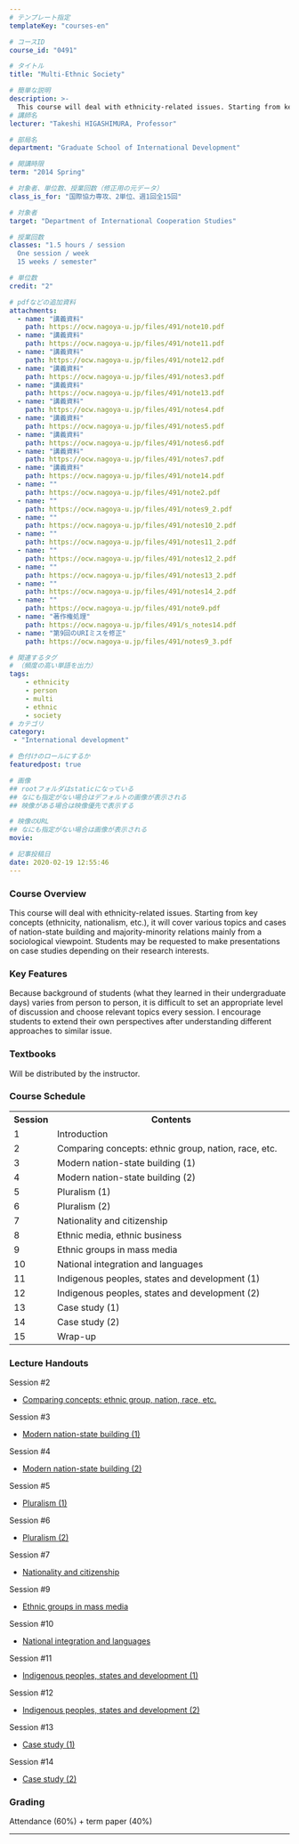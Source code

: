```yaml
---
# テンプレート指定
templateKey: "courses-en"

# コースID
course_id: "0491"

# タイトル
title: "Multi-Ethnic Society"

# 簡単な説明
description: >-
  This course will deal with ethnicity-related issues. Starting from key concepts (ethnicity, nationalism, etc.), it will cover various topics and cases of nation-state building and majority-minority ....
# 講師名
lecturer: "Takeshi HIGASHIMURA, Professor"

# 部局名
department: "Graduate School of International Development"

# 開講時限
term: "2014	Spring"

# 対象者、単位数、授業回数（修正用の元データ）
class_is_for: "国際協力専攻、2単位、週1回全15回"

# 対象者
target: "Department of International Cooperation Studies"

# 授業回数
classes: "1.5 hours / session
  One session / week
  15 weeks / semester"

# 単位数
credit: "2"

# pdfなどの追加資料
attachments:
  - name: "講義資料" 
    path: https://ocw.nagoya-u.jp/files/491/note10.pdf
  - name: "講義資料" 
    path: https://ocw.nagoya-u.jp/files/491/note11.pdf
  - name: "講義資料" 
    path: https://ocw.nagoya-u.jp/files/491/note12.pdf
  - name: "講義資料" 
    path: https://ocw.nagoya-u.jp/files/491/notes3.pdf
  - name: "講義資料" 
    path: https://ocw.nagoya-u.jp/files/491/note13.pdf
  - name: "講義資料" 
    path: https://ocw.nagoya-u.jp/files/491/notes4.pdf
  - name: "講義資料" 
    path: https://ocw.nagoya-u.jp/files/491/notes5.pdf
  - name: "講義資料" 
    path: https://ocw.nagoya-u.jp/files/491/notes6.pdf
  - name: "講義資料" 
    path: https://ocw.nagoya-u.jp/files/491/notes7.pdf
  - name: "講義資料" 
    path: https://ocw.nagoya-u.jp/files/491/note14.pdf
  - name: "" 
    path: https://ocw.nagoya-u.jp/files/491/note2.pdf
  - name: "" 
    path: https://ocw.nagoya-u.jp/files/491/notes9_2.pdf
  - name: "" 
    path: https://ocw.nagoya-u.jp/files/491/notes10_2.pdf
  - name: "" 
    path: https://ocw.nagoya-u.jp/files/491/notes11_2.pdf
  - name: "" 
    path: https://ocw.nagoya-u.jp/files/491/notes12_2.pdf
  - name: "" 
    path: https://ocw.nagoya-u.jp/files/491/notes13_2.pdf
  - name: "" 
    path: https://ocw.nagoya-u.jp/files/491/notes14_2.pdf
  - name: "" 
    path: https://ocw.nagoya-u.jp/files/491/note9.pdf
  - name: "著作権処理" 
    path: https://ocw.nagoya-u.jp/files/491/s_notes14.pdf
  - name: "第9回のURIミスを修正" 
    path: https://ocw.nagoya-u.jp/files/491/notes9_3.pdf

# 関連するタグ
# （頻度の高い単語を出力）
tags:
    - ethnicity
    - person
    - multi
    - ethnic
    - society
# カテゴリ
category:
 - "International development"

# 色付けのロールにするか
featuredpost: true

# 画像
## rootフォルダはstaticになっている
## なにも指定がない場合はデフォルトの画像が表示される
## 映像がある場合は映像優先で表示する

# 映像のURL
## なにも指定がない場合は画像が表示される
movie: 

# 記事投稿日
date: 2020-02-19 12:55:46
---
```


### Course Overview

This course will deal with ethnicity-related issues. Starting from key concepts (ethnicity, nationalism, etc.), it will cover various topics and cases of nation-state building and majority-minority relations mainly from a sociological viewpoint. Students may be requested to make presentations on case studies depending on their research interests.

### Key Features

Because background of students (what they learned in their undergraduate days) varies from person to person, it is difficult to set an appropriate level of discussion and choose relevant topics every session. I encourage students to extend their own perspectives after understanding different approaches to similar issue.

### Textbooks

Will be distributed by the instructor.

<h3>Course Schedule</h3>
<table class="basic" width="455">
<tr>
<th width="20" class="center">Session</th>
<th width="435" class="center">Contents</th>
</tr>
<tr>
<td width="20" class="center">1</td>
<td width="435">Introduction</td>
</tr>
<tr>
<td width="20" class="center">2</td>
<td width="435">Comparing concepts: ethnic group, nation, race, etc. </td>
</tr>
<tr>
<td width="20" class="center">3</td>
<td width="435">Modern nation-state building (1)</td>
</tr>
<tr>
<td width="20" class="center">4</td>
<td width="435"> Modern nation-state building (2)</td>
</tr>
<tr>
<td width="20" class="center">5</td>
<td width="435">Pluralism (1)</td>
</tr>
<tr>
<td width="20" class="center">6</td>
<td width="435">Pluralism (2)</td>
</tr>
<tr>
<td width="20" class="center">7</td>
<td width="435">Nationality and citizenship</td>
</tr>
<tr>
<td width="20" class="center">8</td>
<td width="435">Ethnic media, ethnic business</td>
</tr>
<tr>
<td width="20" class="center">9</td>
<td width="435">Ethnic groups in mass media</td>
</tr>
<tr>
<td width="20" class="center">10</td>
<td width="435"> National integration and languages</td>
</tr>
<tr>
<td width="20" class="center">11</td>
<td width="435">Indigenous peoples, states and development (1)</td>
</tr>
<tr>
<td width="20" class="center">12</td>
<td width="435"> Indigenous peoples, states and development (2)</td>
</tr>
<tr>
<td width="20" class="center">13</td>
<td width="435">Case study (1)</td>
</tr>
<tr>
<td width="20" class="center">14</td>
<td width="435"> Case study (2)</td>
</tr>
<tr>
<td width="20" class="center">15</td>
<td width="435">Wrap-up</td>
</tr>
</table>

### Lecture Handouts

Session #2

- [Comparing concepts: ethnic group, nation, race, etc.](https://ocw.nagoya-u.jp/files/491/note2.pdf)

Session #3

- [Modern nation-state building (1)](https://ocw.nagoya-u.jp/files/491/notes3.pdf)

Session #4

- [Modern nation-state building (2)](https://ocw.nagoya-u.jp/files/491/notes4.pdf)

Session #5

- [Pluralism (1)](https://ocw.nagoya-u.jp/files/491/notes5.pdf)

Session #6

- [Pluralism (2)](https://ocw.nagoya-u.jp/files/491/notes6.pdf)

Session #7

- [Nationality and citizenship](https://ocw.nagoya-u.jp/files/491/notes7.pdf)

Session #9

- [Ethnic groups in mass media](https://ocw.nagoya-u.jp/files/491/notes9_3.pdf)

Session #10

- [National integration and languages](https://ocw.nagoya-u.jp/files/491/notes10_2.pdf)

Session #11

- [Indigenous peoples, states and development (1)](https://ocw.nagoya-u.jp/files/491/notes11_2.pdf)

Session #12

- [Indigenous peoples, states and development (2)](https://ocw.nagoya-u.jp/files/491/notes12_2.pdf)

Session #13

- [Case study (1)](https://ocw.nagoya-u.jp/files/491/notes13_2.pdf)

Session #14

- [Case study (2)](https://ocw.nagoya-u.jp/files/491/s_notes14.pdf)

### Grading

Attendance (60%) + term paper (40%)

---
